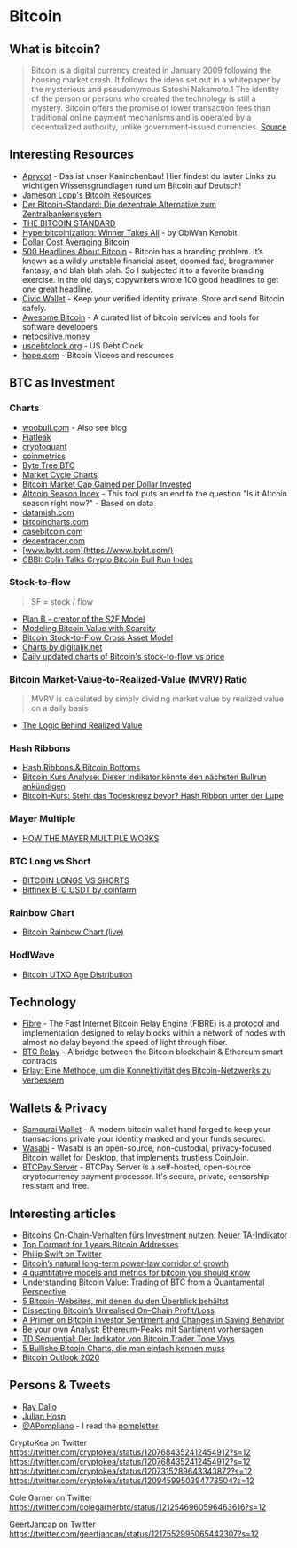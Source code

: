 # Bitcoin

## What is bitcoin?
> Bitcoin is a digital currency created in January 2009 following the housing market crash. It follows the ideas set out in a whitepaper by the mysterious and pseudonymous Satoshi Nakamoto.1﻿ The identity of the person or persons who created the technology is still a mystery. Bitcoin offers the promise of lower transaction fees than traditional online payment mechanisms and is operated by a decentralized authority, unlike government-issued currencies.
[Source](https://www.investopedia.com/terms/b/bitcoin.asp)

## Interesting Resources
- [Aprycot](https://aprycot.media/thek/) - Das ist unser Kaninchenbau! Hier findest du lauter Links zu wichtigen Wissensgrundlagen rund um Bitcoin auf Deutsch!
- [Jameson Lopp's Bitcoin Resources](https://www.lopp.net/bitcoin-information.html)
- [Der Bitcoin-Standard: Die dezentrale Alternative zum Zentralbankensystem](https://www.amazon.de/dp/3982109507/ref=cm_sw_r_oth_api_i_engTDbVD34FG1)
- [THE BITCOIN STANDARD](https://saifedean.com/book/)
- [Hyperbitcoinization: Winner Takes All](https://medium.com/coinmonks/hyperbitcoinization-winner-takes-all-69ab59f9695f) - by ObiWan Kenobit
- [Dollar Cost Averaging Bitcoin](https://dcabtc.com/?sd=2017-12-17)
- [500 Headlines About Bitcoin](https://www.500headlinesaboutbitcoin.com/) - Bitcoin has a branding problem. It’s known as a wildly unstable financial asset, doomed fad, brogrammer fantasy, and blah blah blah. So I subjected it to a favorite branding exercise. In the old days, copywriters wrote 100 good headlines to get one great headline.
- [Civic Wallet](https://www.civic.com/) - Keep your verified identity private. Store and send Bitcoin safely.
- [Awesome Bitcoin](https://github.com/igorbarinov/awesome-bitcoin) - A curated list of bitcoin services and tools for software developers
- [netpositive.money](https://netpositive.money/)
- [usdebtclock.org](https://www.usdebtclock.org/index.html) - US Debt Clock
- [hope.com](https://hope.com/en/leaders) - Bitcoin Viceos and resources

## BTC as Investment
### Charts
- [woobull.com](http://charts.woobull.com/) - Also see blog
- [Fiatleak](https://fiatleak.com)
- [cryptoquant](https://cryptoquant.com/overview/btc-indicator)
- [coinmetrics](https://coinmetrics.io/charts/#assets=btc)
- [Byte Tree BTC](https://terminal.bytetree.com/bitcoin)
- [Market Cycle Charts](https://www.lookintobitcoin.com/charts/)
- [Bitcoin Market Cap Gained per Dollar Invested](https://www.tradingview.com/script/0p0uCzK8-Bitcoin-Market-Cap-Gained-per-Dollar-Invested-BTC-JackSparrow/)
- [Altcoin Season Index](https://www.blockchaincenter.net/altcoin-season-index/) - This tool puts an end to the question "Is it Altcoin season right now?" - Based on data
- [datamish.com](https://datamish.com)
- [bitcoincharts.com](https://bitcoincharts.com)
- [casebitcoin.com](https://casebitcoin.com)
- [decentrader.com](https://decentrader.com/charts/)
- [www.bybt.com](https://www.bybt.com/)
- [CBBI: Colin Talks Crypto Bitcoin Bull Run Index](https://colintalkscrypto.com/)

### Stock-to-flow

> SF = stock / flow
- [Plan B - creator of the S2F Model](https://100trillionusd.github.io/)
- [Modeling Bitcoin Value with Scarcity](https://medium.com/@100trillionUSD/modeling-bitcoins-value-with-scarcity-91fa0fc03e25)
- [Bitcoin Stock-to-Flow Cross Asset Model](https://medium.com/@100trillionUSD/bitcoin-stock-to-flow-cross-asset-model-50d260feed12)
- [Charts by digitalik.net](https://digitalik.net/btc/)
- [Daily updated charts of Bitcoin's stock-to-flow vs price](https://s2f.hamal.nl/s2fcharts.html)

### Bitcoin Market-Value-to-Realized-Value (MVRV) Ratio
> MVRV is calculated by simply dividing market value by realized value on a daily basis

- [The Logic Behind Realized Value](https://medium.com/adaptivecapital/bitcoin-market-value-to-realized-value-mvrv-ratio-3ebc914dbaee)

### Hash Ribbons
- [Hash Ribbons & Bitcoin Bottoms](https://medium.com/capriole/hash-ribbons-bitcoin-bottoms-60da13095836)
- [Bitcoin Kurs Analyse: Dieser Indikator könnte den nächsten Bullrun ankündigen](https://cryptomonday.de/bitcoin-kurs-analyse-dieser-indikator-koennte-den-naechsten-bullrun-ankuendigen/)
- [Bitcoin-Kurs: Steht das Todeskreuz bevor? Hash Ribbon unter der Lupe](https://www.btc-echo.de/bitcoin-kurs-steht-das-todeskreuz-bevor-hash-ribbon-unter-der-lupe/)

### Mayer Multiple
- [HOW THE MAYER MULTIPLE WORKS](https://www.theinvestorspodcast.com/bitcoin-mayer-multiple/)

### BTC Long vs Short
- [BITCOIN LONGS VS SHORTS](https://blockchainwhispers.com/bitmex-position-calculator/)
- [Bitfinex BTC USDT by coinfarm](https://www.coinfarm.online/bitfinex/)

### Rainbow Chart
- [Bitcoin Rainbow Chart (live)](https://www.blockchaincenter.net/bitcoin-rainbow-chart/)
### HodlWave 
- [Bitcoin UTXO Age Distribution](https://hodlwave.com)

## Technology
- [Fibre](https://bitcoinfibre.org/) - The Fast Internet Bitcoin Relay Engine (FIBRE) is a protocol and implementation designed to relay blocks within a network of nodes with almost no delay beyond the speed of light through fiber. 
- [BTC Relay](http://btcrelay.org/) - A bridge between the Bitcoin blockchain & Ethereum smart contracts
- [Erlay: Eine Methode, um die Konnektivität des Bitcoin-Netzwerks zu verbessern](https://bitcoinblog.de/2019/05/29/erlay-eine-methode-um-die-konnektivitaet-des-bitcoin-netzwerks-zu-verbessern/)

## Wallets & Privacy
- [Samourai Wallet](https://samouraiwallet.com/) - A modern bitcoin wallet hand forged to keep your transactions private your identity masked and your funds secured.
- [Wasabi](https://wasabiwallet.io/) - Wasabi is an open-source, non-custodial, privacy-focused Bitcoin wallet for Desktop, that implements trustless CoinJoin.
- [BTCPay Server](https://btcpayserver.org/) - BTCPay Server is a self-hosted, open-source cryptocurrency payment processor. It's secure, private, censorship-resistant and free.
  
## Interesting articles
- [Bitcoins On-Chain-Verhalten fürs Investment nutzen: Neuer TA-Indikator](https://www.btc-echo.de/bitcoins-on-chain-verhalten-fuers-investment-nutzen-neuer-ta-indikator/)
- [Top Dormant for 1 years Bitcoin Addresses](https://bitinfocharts.com/top-100-dormant_1y-bitcoin-addresses.html)
- [Philip Swift on Twitter](https://twitter.com/positivecrypto/status/1202626554997727236?s=12)
- [Bitcoin’s natural long-term power-law corridor of growth](https://medium.com/quantodian-publications/bitcoins-natural-long-term-power-law-corridor-of-growth-649d0e9b3c94)
- [4 quantitative models and metrics for bitcoin you should know](https://medium.com/burgercrypto-com/4-quantitative-models-and-metrics-for-bitcoin-you-should-know-66a23d9ace4e)
- [Understanding Bitcoin Value: Trading of BTC from a Quantamental Perspective](https://towardsdatascience.com/understanding-bitcoin-value-trading-of-btc-from-a-quantamental-perspective-1603f7d3359c)
- [5 Bitcoin-Websites, mit denen du den Überblick behältst](https://www.btc-echo.de/5-bitcoin-websites-mit-denen-du-den-ueberblick-behaeltst/)
- [Dissecting Bitcoin’s Unrealised On–Chain Profit/Loss](https://medium.com/glassnode-insights/dissecting-bitcoins-unrealised-on-chain-profit-loss-73e735020c8d)
- [A Primer on Bitcoin Investor Sentiment and Changes in Saving Behavior](https://medium.com/@adamant_capital/a-primer-on-bitcoin-investor-sentiment-and-changes-in-saving-behavior-a5fb70109d32)
- [Be your own Analyst: Ethereum-Peaks mit Santiment vorhersagen](https://www.btc-echo.de/ethereum-peaks-mit-santiment-vorhersagen/)
- [TD Sequential: Der Indikator von Bitcoin Trader Tone Vays](https://www.btc-echo.de/td-sequential-der-indikator-von-bitcoin-trader-tone-vays/)
- [5 Bullishe Bitcoin Charts, die man einfach kennen muss](https://www.btc-echo.de/5-bullishe-bitcoin-charts-die-du-kennen-musst/)
- [Bitcoin Outlook 2020](https://medium.com/@CryptoKea/bitcoin-outlook-2020-972237fe5fef)
## Persons & Tweets
- [Ray Dalio](https://www.linkedin.com/pulse/paradigm-shifts-ray-dalio/)
- [Julian Hosp](https://www.youtube.com/channel/UCseNUrq7mUUWqTspr4QJ9eg)
- [@APompliano](https://twitter.com/apompliano?lang=de) - I read the [pompletter](https://pomp.substack.com)

CryptoKea on Twitter
https://twitter.com/cryptokea/status/1207684352412454912?s=12
https://twitter.com/cryptokea/status/1207684352412454912?s=12
https://twitter.com/cryptokea/status/1207315289643343872?s=12
https://twitter.com/cryptokea/status/1209459950394773504?s=12

Cole Garner on Twitter
https://twitter.com/colegarnerbtc/status/1212546960596463616?s=12

GeertJancap on Twitter
https://twitter.com/geertjancap/status/1217552995065442307?s=12



